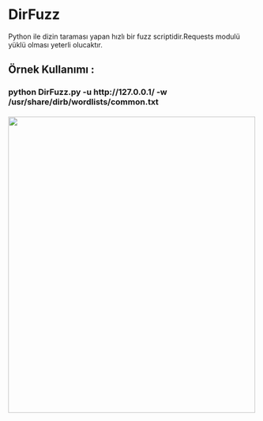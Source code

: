 # DirFuzz
Python ile dizin taraması yapan hızlı bir fuzz scriptidir.Requests modulü yüklü olması yeterli olucaktır.
<p>
</p>
<h2> Örnek Kullanımı : </h2>
<h3>python DirFuzz.py -u http://127.0.0.1/ -w /usr/share/dirb/wordlists/common.txt
<br>
<br>
  
<img src="https://i.ibb.co/3drp88n/fuzz.png" style="width:500px;height:600px;"> 
